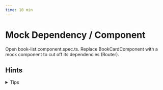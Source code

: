 ```yaml
---
time: 10 min
---
```


# Mock Dependency / Component

Open book-list.component.spec.ts.
Replace BookCardComponent with a mock component to cut off its dependencies (Router).


## Hints

<details>
<summary>Tips</summary>

```ts
// Create Mock Component
@Component({
  selector: 'app-book-card',
  template: ''
})
class MockBookCardComponent {}

// Update TestBed configuration
TestBed.configureTestingModule({
  declarations: [BookListComponent, MockBookCardComponent]
});
```

</details>